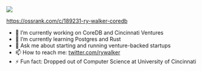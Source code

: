 <picture>
<source 
  srcset="https://github-readme-stats.vercel.app/api?username=ryw&show_icons=true&theme=dark"
  media="(prefers-color-scheme: dark)"
/>
<source
  srcset="https://github-readme-stats.vercel.app/api?username=ryw&show_icons=true"
  media="(prefers-color-scheme: light), (prefers-color-scheme: no-preference)"
/>
<img src="https://github-readme-stats.vercel.app/api?username=ryw&show_icons=true" />
</picture>

https://ossrank.com/c/189231-ry-walker-coredb

- 🔭 I’m currently working on CoreDB and Cincinnati Ventures
- 🌱 I’m currently learning Postgres and Rust
- 💬 Ask me about starting and running venture-backed startups
- 📫 How to reach me: [twitter.com/rywalker](https://twitter.com/rywalker)
- ⚡ Fun fact: Dropped out of Computer Science at University of Cincinnati

